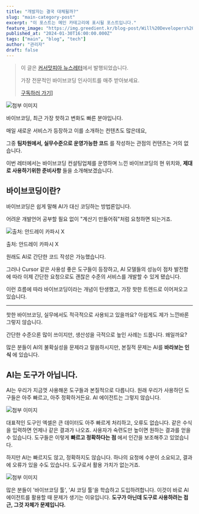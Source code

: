 ```yaml
---
title: "개발자는 결국 대체될까?"
slug: "main-category-post"
excerpt: "이 포스트는 메인 카테고리에 표시될 포스트입니다."
feature_image: "https://img.greedient.kr/blog-post/Will%20Developers%20Eventually%20Be%20Replaced%3F/optimized/1_vibecoding_trend.webp"
published_at: "2024-01-30T16:00:00.000Z"
tags: ["main", "blog", "tech"]
author: "관리자"
draft: false
---
```




> 이 글은 [커서맛피아 뉴스레터](https://maily.so/cursormatfia)에서 발행되었습니다.
>
> 가장 전문적인 바이브코딩 인사이트를 매주 받아보세요.
>
> [구독하러 가기\]](https://maily.so/cursormatfia)

 

![첨부 이미지](https://img.greedient.kr/blog-post/Will%20Developers%20Eventually%20Be%20Replaced%3F/optimized/1_vibecoding_trend.webp)

 

바이브코딩, 최근 가장 핫하고 변화도 빠른 분야입니다.

 

매일 새로운 서비스가 등장하고 이를 소개하는 컨텐츠도 많은데요,

그중 **팀차원에서, 실무수준으로 운영가능한 코드** 를 작성하는 관점의 컨텐츠는 거의 없습니다.

 

이번 레터에서는 바이브코딩 컨설팅업체를 운영하며 느낀 바이브코딩의 현 위치와, **제대로 사용하기위한 준비사항** 들을 소개해보겠습니다.

 

## **바이브코딩이란?**

바이브코딩은 쉽게 말해 AI가 대신 코딩하는 방법론입니다.

어려운 개발언어 공부할 필요 없이 "계산기 만들어줘"처럼 요청하면 되는거죠.

![출처: 안드레이 카파시 X](https://img.greedient.kr/blog-post/Will%20Developers%20Eventually%20Be%20Replaced%3F/optimized/Screenshot%202025-07-23%20at%203.31.09%E2%80%AFAM.webp)

출처: 안드레이 카파시 X

원래도 AI로 간단한 코드 작성은 가능했습니다.

그러나 Cursor 같은 사용성 좋은 도구들이 등장하고, AI 모델들의 성능이 점차 발전함에 따라 이제 간단한 요청으로도 괜찮은 수준의 서비스를 개발할 수 있게 됐습니다.

이런 흐름에 따라 바이브코딩이라는 개념이 탄생했고, 가장 핫한 트렌드로 이어져오고 있습니다.

 

------

 

핫한 바이브코딩, 실무에서도 적극적으로 사용되고 있을까요?
아쉽게도 제가 느낀바론 그렇지 않습니다.

간단한 수준으론 많이 쓰이지만, 생산성을 극적으로 높인 사례는 드뭅니다. 왜일까요? 

많은 분들이 AI의 불확실성을 문제라고 말씀하시지만, 본질적 문제는 AI를 **바라보는 인식** 에 있습니다.

 

## **AI는 도구가 아닙니다.**

AI는 우리가 지금껏 사용해온 도구들과 본질적으로 다릅니다. 원래 우리가 사용하던 도구들은 아주 빠르고, 아주 정확하거든요. AI 에이전트는 그렇지 않습니다.

 

![첨부 이미지](https://img.greedient.kr/blog-post/Will%20Developers%20Eventually%20Be%20Replaced%3F/optimized/image.webp)

대표적인 도구인 엑셀은 큰 데이터도 아주 빠르게 처리하고, 오류도 없습니다. 같은 수식을 입력하면 언제나 같은 결과가 나오죠. 사용자가 숙련도만 높이면 원하는 결과를 얻을 수 있습니다. 도구들은 이렇게 **빠르고 정확하다는 점** 에서 인간을 보조해주고 있었습니다.

 

하지만 AI는 빠르지도 않고, 정확하지도 않습니다. 하나의 요청에 수분이 소요되고, 결과에 오류가 있을 수도 있습니다. 도구로서 활용 가치가 없는거죠.

 

![첨부 이미지](https://img.greedient.kr/blog-post/Will%20Developers%20Eventually%20Be%20Replaced%3F/optimized/Screenshot%202025-07-23%20at%2012.41.48%E2%80%AFPM.webp)

많은 분들이 '바이브코딩 툴', 'AI 코딩 툴'을 학습하고 도입하려합니다. 이것이 바로 AI 에이전트를 활용할 때 문제가 생기는 이유입니다. **도구가 아닌데 도구로 사용하려는 접근, 그것 자체가 문제입니다.** 